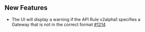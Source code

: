 ## New Features

- The UI will display a warning if the API Rule v2alpha1 specifies a Gateway that is not in the correct format [#1214](https://github.com/kyma-project/api-gateway/pull/1214)